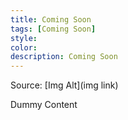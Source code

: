 ```yaml
---
title: Coming Soon
tags: [Coming Soon]
style: 
color: 
description: Coming Soon
---
```


Source: [Img Alt](img link)

Dummy Content